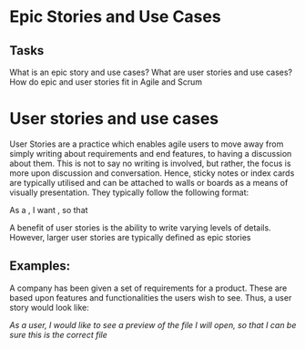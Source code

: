 # Epic Stories and Use Cases
## Tasks 
What is an epic story and use cases?
What are user stories and use cases?
How do epic and user stories fit in Agile and Scrum 


# User stories and use cases 

User Stories are a practice which enables agile users to move away from simply writing about requirements and end features, to having a discussion about them. This is not to say no writing is involved, but rather, the focus is more upon discussion and conversation. Hence, sticky notes or index cards are typically utilised and can be attached to walls or boards as a means of visually presentation. They typically follow the following format:

As a <role>, I want <task>, so that <goal>

A benefit of user stories is the ability to write varying levels of details. However, larger user stories are typically defined as epic stories 

## Examples:
A company has been given a set of requirements for a product. These are based upon features and functionalities the users wish to see. Thus, a user story would look like:

*As a user, I would like to see a preview of the file I will open, so that I can be sure this is the correct file* 

